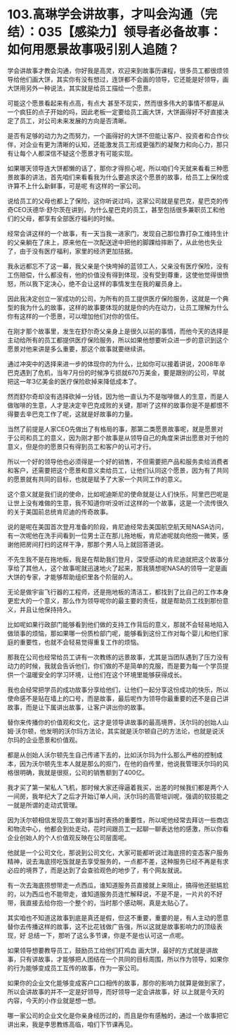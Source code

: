 # 103.高琳学会讲故事，才叫会沟通（完结）：035【感染力】领导者必备故事：如何用愿景故事吸引别人追随？

学会讲故事才教会沟通，你好我是高灵，欢迎来到故事历课程，很多员工都很烦领导给他们画大饼，其实你有没有想过，连饼都不会画的领导，它还能是好领导，画大饼用另外一种说法，其实就是给员工描绘一个愿景。

可能这个愿景看起来有点高，有点大 甚至不现实，然而很多伟大的事情不都是从一个疯狂的点子开始的吗，因此老板一定要给员工画大饼，大饼画得好不好直接决定了员工，对公司未来发展的方向是否清晰。

是否有足够的动力为之而努力，一个画得好的大饼不但能让客户、投资者和合作伙伴，对企业有更为清晰的认知，还能激发员工形成更强烈的凝聚力和向心力，那只有让每个人都深信不疑这个愿景才有可能实现。

如果哪天领导连大饼都懒的话了，那你才得担心呢，所以咱们今天就来看看三种愿景故事的讲法，首先咱们来看看我为什么要追求这个愿景的故事，给员工上保险或许算不上什么新鲜事，可是呢 有这样的一家公司。

说给员工的父母也都上了保险，这你听说过吗，这家公司就是星巴克，星巴克的传奇CEO沃德华·舒尔茨在讲到，为什么星巴克的员工，甚至包括很多兼职员工和他们的父母，都享有全部医疗福利的时候。

经常会讲这样的一个故事，有一天当我一进家门，发现自己那位靠打杂工维持生计的父亲躺在了床上，原来他在一次配送途中把他的脚踝给摔断了，从此他也失业了，由于没有医疗福利，家里的经济更加拮据。

我永远都忘不了这一幕，我父亲是个快垮掉的蓝领工人，父亲没有医疗保险，没有工伤赔偿，什么都没有，他的价值没有得到体现，没有受到尊重，这使他觉得很愤怒，所以我下定决心，绝不会让这样的事情发生在我的雇员身上。

因此我决定创立一家成功的公司，为所有的员工提供医疗保险服务，这就是一个典型的我为什么的故事，这样的故事要体现的就是你的内在动力，让员工理解为什么你有这样的一个愿景，可以增加他们对你的信任。

在刚才那个故事里，发生在舒尔奇父亲身上是很久以前的事情，而他今天的选择是主动给所有的员工都提供医疗保险服务，所以如果他想要听众进一步的意识到这个愿景对他来讲是多么重要，那这个故事就要继续讲。

通过冲突中的选择来进一步的体现你的为什么，比如你可以接着讲说，2008年辛巴克遇到了危机，当年7月份的时候净亏损就670万美金，要是跟别的公司，早就把这一年3亿美金的医疗保险砍掉来降低成本了。

然而舒尔奇却没有选择砍掉一分钱，因为他一直认为不是咖啡做人的生意，而是人做咖啡的生意，人才是决定辛巴克成败的关键，那听了这样的故事你是不是都恨不得要去辛巴克工作了呢，这就是好故事的力量。

当然了前提是人家CEO先做出了有格局的事，那第二类愿景故事呢，就是愿景对于公司和员工的意义，因为刚才那个故事是从领导自己的角度来讲出愿景对于他的意义，但是你的愿景只有得到员工和客户的认可才行。

所以一个好的领导他也必须得是一个好的销售，不但需要把产品和服务卖给消费者和客户，还需要把这个愿景和意义卖给员工，让他们认同这个愿景，因为有了共同的愿景就有共同的目标，也就是赋予了大家一个共同工作的意义。

这个意义就是我们说的使命，比如呢迪斯尼的使命就是让人们快乐，阿里巴巴呢是让世上没有难做的生意，我不知道你听没听过这样的一个故事，这是一个流传很久的关于美国前总统肯尼迪的传奇故事。

说的是呢在美国首次登月准备的阶段，肯尼迪经常去美国航空航天局NASA访问，有一次呢他在洗手间看到一位男士正在那儿拖地板，肯尼迪呢就向他抱一微笑，感谢他把房间打扫的这样干净，那那个男人马上就回答道说。

不先生我不是在拖地板，我是在帮助我们登月，深受感动的肯尼迪就把这个故事分享给了其他人，这个故事呢就迅速地火了起来，那我猜想呢NASA的领导一定是画大饼的专家，才能够帮助组织里各个阶层的人。

无论是做宇宙飞行器的工程师，还是拖地板的清洁工，都找到了比自己的工作本身更宏大的一个意义，那么作为领导呢你的最主要的责任，就是帮助员工找到那份意义，并且让他保持持久。

比如呢如果行政部门能够看到他们做的支持工作背后的意义，那就不会轻易地陷入做琐事的烦恼，那如果哪一份质检部门呢，能够看到这份工作对每个婴儿和他们家庭的重要性，也就不会轻易觉得重复工作的烦恼。

那我在公司也经常给员工讲有一次教练的远景故事，尤其是当团队遇到了压力没有动力的时候，我就会告诉他们，你们做的不是简单的克服，而是要为每一个学员提供一个温暖安全的学习环境，让他们在这个环境里能够获得成长。

我也会经常把学员的成功故事分享给他们，让他们一起分享这份成功的快乐，所以使命感不是贴在墙上的口号，而是故事，最后呢作为领导你最重要的还不是自己讲故事，而是让下属讲出故事，让客户讲出你的故事。

替你来传播你的价值观和文化，这才是领导讲故事的最高境界，沃尔玛的创始人山姆·沃尔顿，他发明的沃尔玛方法论，其实就是沃尔顿自己的方法论，也就是说沃尔玛的企业愿景和价值观。

都是从创始人沃尔顿先生自己传递下去的，比如沃尔玛为什么那么严格的控制成本，因为沃尔顿先生本人就是那么的抠门，在他的自传里，他说我管理沃尔玛的风格很明确，我就是很抠，公司的销售额到了400亿。

我才买了第一架私人飞机，那时候大家还得逼着我买，出差的时候我们都是两个人一间房，我年纪大了之后才开始订单人间，沃尔玛的高管培训呢，强调的软技能之一就是所谓的走动式管理。

因为沃尔顿相信发现员工做对事当时表扬的重要性，所以呢他经常去拜访一些商店和物流中心，他都会到处走动，花时间跟员工一起聊一聊表达他的感激，所以你看企业创始人的个人价值观反映在公司层面呢。

他就是一个公司文化，那说到公司文化，大家可能都听说过海底捞的变态客户服务精神，说去海底捞吃饭就是去享受服务的，一点都不差，这种服务已经不再是有求必应的境界了，而是达到了会查验观色的地步了，有个网友就说。

有一次去海底捞想带走一点西瓜，谁知道服务员直接就上来阻止，搞得他还挺尴尬的，以为西瓜也不能带走，谁知道服务员连忙解释说，不是不是，一片片的不好带，我直接去给你抱一个整个的，当时那个感动啊，真是太贴心了。

其实咱也不知道这故事到底是真还是假，但这不重要，重要的是，有人主动的愿意替你去传播这样的故事，这不比花钱做广告强，所以这就是故事影响力的顶级表现，好 总结一下，那听了这么多节课，你是不是也认可这一点呢。

如果领导想要教导员工，鼓励员工给他们打鸡血 画大饼，最好的方式就是讲故事，只有讲故事，才能够把人团结在一个共同的目标周围，所以作为领导，如果你的行为能够变成员工互传的故事，作为一家公司。

如果你的企业文化能够变成客户口口相传的故事，那你的影响力就算是做到家了，所以会讲故事的并不一定是好领导，而好领导一定会讲故事，好 以上就是今天的内容，今天的小作业就是想一想。

哪一家公司的企业文化是你亲身经历过的，而且是你有感触的，通过一个故事把它讲出来，我是李思教练高临，咱们下节课再见。